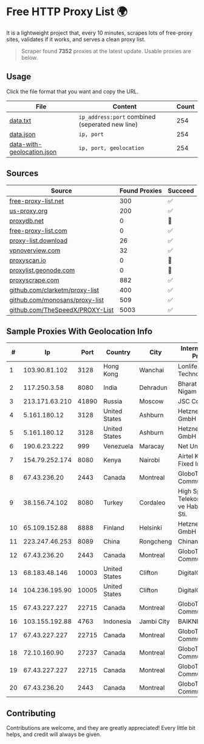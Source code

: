 
# Free HTTP Proxy List 🌍

It is a lightweight project that, every 10 minutes, scrapes lots of free-proxy sites, validates if it works, and serves a clean proxy list.


> Scraper found **7352** proxies at the latest update. Usable proxies are below.

## Usage

Click the file format that you want and copy the URL.


|File|Content|Count|
|----|-------|-----|
|[data.txt](https://raw.githubusercontent.com/themiralay/Proxy-List-World/master/data.txt)|`ip_address:port` combined (seperated new line)|254|
|[data.json](https://raw.githubusercontent.com/themiralay/Proxy-List-World/master/data.json)|`ip, port`|254|
|[data-with-geolocation.json](https://raw.githubusercontent.com/themiralay/Proxy-List-World/master/data-with-geolocation.json)|`ip, port, geolocation`|254|

## Sources

|Source|Found Proxies|Succeed|
|------|-------------|-------|
|[free-proxy-list.net](https://free-proxy-list.net)|300|✅|
|[us-proxy.org](https://www.us-proxy.org)|200|✅|
|[proxydb.net](http://proxydb.net)|0|🚫|
|[free-proxy-list.com](https://free-proxy-list.com/?page=&port=&type%5B%5D=http&type%5B%5D=https&up_time=0&search=Search)|0|✅|
|[proxy-list.download](https://www.proxy-list.download/HTTP)|26|✅|
|[vpnoverview.com](https://vpnoverview.com/privacy/anonymous-browsing/free-proxy-servers)|32|✅|
|[proxyscan.io](https://www.proxyscan.io)|0|🚫|
|[proxylist.geonode.com](https://proxylist.geonode.com/api/proxy-list?limit=300&page=1&sort_by=lastChecked&sort_type=desc&protocols=http,https)|0|🚫|
|[proxyscrape.com](https://api.proxyscrape.com/v2/?request=displayproxies&protocol=http&timeout=10000&country=all&ssl=all&anonymity=all)|882|✅|
|[github.com/clarketm/proxy-list](https://raw.githubusercontent.com/clarketm/proxy-list/master/proxy-list-raw.txt)|400|✅|
|[github.com/monosans/proxy-list](https://raw.githubusercontent.com/monosans/proxy-list/main/proxies/http.txt)|509|✅|
|[github.com/TheSpeedX/PROXY-List](https://raw.githubusercontent.com/TheSpeedX/PROXY-List/master/http.txt)|5003|✅|


## Sample Proxies With Geolocation Info

|#|Ip|Port|Country|City|Internet Service Provider|
|-|--|----|-------|----|-------------------------|
|1|103.90.81.102|3128|Hong Kong|Wanchai|Lonlife Technology Co.|
|2|117.250.3.58|8080|India|Dehradun|Bharat Sanchar Nigam Ltd|
|3|213.171.63.210|41890|Russia|Moscow|JSC Comcor|
|4|5.161.180.12|3128|United States|Ashburn|Hetzner Online GmbH|
|5|5.161.180.12|3128|United States|Ashburn|Hetzner Online GmbH|
|6|190.6.23.222|999|Venezuela|Maracay|Net Uno|
|7|154.79.252.174|8080|Kenya|Nairobi|Airtel KE Mobile & Fixed Internet|
|8|67.43.236.20|2443|Canada|Montreal|GloboTech Communications|
|9|38.156.74.102|8080|Turkey|Cordaleo|High Speed Telekomunikasyon ve Hab. Hiz. Ltd. Sti.|
|10|65.109.152.88|8888|Finland|Helsinki|Hetzner Online GmbH|
|11|223.247.46.253|8089|China|Rongcheng|Chinanet|
|12|67.43.236.20|2443|Canada|Montreal|GloboTech Communications|
|13|68.183.48.146|10003|United States|Clifton|DigitalOcean, LLC|
|14|104.236.195.90|10005|United States|Clifton|DigitalOcean, LLC|
|15|67.43.227.227|22715|Canada|Montreal|GloboTech Communications|
|16|103.155.192.88|4763|Indonesia|Jambi City|BAIKNET|
|17|67.43.227.227|22715|Canada|Montreal|GloboTech Communications|
|18|72.10.160.90|27237|Canada|Montreal|GloboTech Communications|
|19|67.43.227.227|22715|Canada|Montreal|GloboTech Communications|
|20|67.43.236.20|2443|Canada|Montreal|GloboTech Communications|



## Contributing

Contributions are welcome, and they are greatly appreciated! Every
little bit helps, and credit will always be given.

